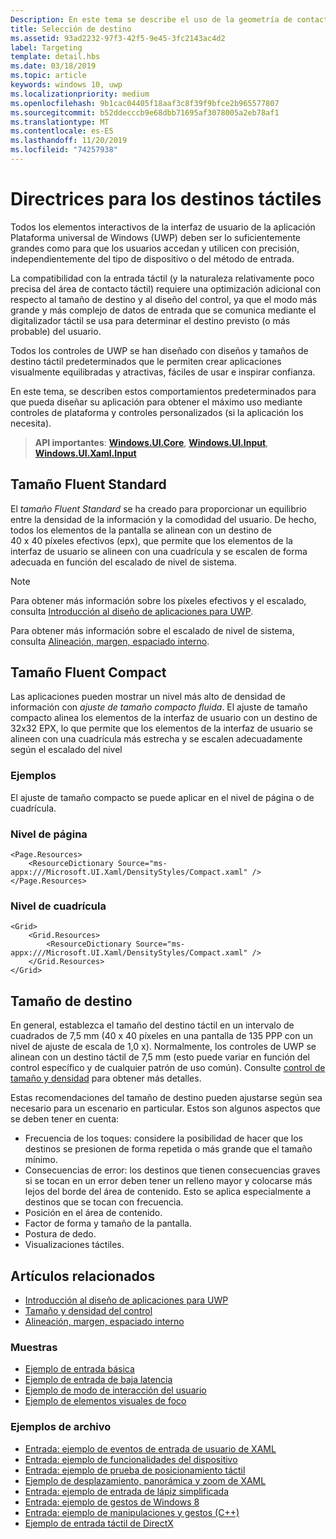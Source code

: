 ```yaml
---
Description: En este tema se describe el uso de la geometría de contacto para la selección táctil del destino y se proporcionan procedimientos recomendados para la selección del destino en aplicaciones de Windows Runtime.
title: Selección de destino
ms.assetid: 93ad2232-97f3-42f5-9e45-3fc2143ac4d2
label: Targeting
template: detail.hbs
ms.date: 03/18/2019
ms.topic: article
keywords: windows 10, uwp
ms.localizationpriority: medium
ms.openlocfilehash: 9b1cac04405f18aaf3c8f39f9bfce2b965577807
ms.sourcegitcommit: b52ddecccb9e68dbb71695af3078005a2eb78af1
ms.translationtype: MT
ms.contentlocale: es-ES
ms.lasthandoff: 11/20/2019
ms.locfileid: "74257938"
---
```

# <a name="guidelines-for-touch-targets"></a>Directrices para los destinos táctiles

Todos los elementos interactivos de la interfaz de usuario de la aplicación Plataforma universal de Windows (UWP) deben ser lo suficientemente grandes como para que los usuarios accedan y utilicen con precisión, independientemente del tipo de dispositivo o del método de entrada.

La compatibilidad con la entrada táctil (y la naturaleza relativamente poco precisa del área de contacto táctil) requiere una optimización adicional con respecto al tamaño de destino y al diseño del control, ya que el modo más grande y más complejo de datos de entrada que se comunica mediante el digitalizador táctil se usa para determinar el destino previsto (o más probable) del usuario.

Todos los controles de UWP se han diseñado con diseños y tamaños de destino táctil predeterminados que le permiten crear aplicaciones visualmente equilibradas y atractivas, fáciles de usar e inspirar confianza.

En este tema, se describen estos comportamientos predeterminados para que pueda diseñar su aplicación para obtener el máximo uso mediante controles de plataforma y controles personalizados (si la aplicación los necesita).

> **API importantes**: [**Windows.UI.Core**](https://docs.microsoft.com/uwp/api/Windows.UI.Core), [**Windows.UI.Input**](https://docs.microsoft.com/uwp/api/Windows.UI.Input), [**Windows.UI.Xaml.Input**](https://docs.microsoft.com/uwp/api/Windows.UI.Xaml.Input)

## <a name="fluent-standard-sizing"></a>Tamaño Fluent Standard

El *tamaño Fluent Standard* se ha creado para proporcionar un equilibrio entre la densidad de la información y la comodidad del usuario. De hecho, todos los elementos de la pantalla se alinean con un destino de 40 x 40 píxeles efectivos (epx), que permite que los elementos de la interfaz de usuario se alineen con una cuadrícula y se escalen de forma adecuada en función del escalado de nivel de sistema.

> [!NOTE]
>Para obtener más información sobre los píxeles efectivos y el escalado, consulta [Introducción al diseño de aplicaciones para UWP](../basics/design-and-ui-intro.md#effective-pixels-and-scaling).
>
> Para obtener más información sobre el escalado de nivel de sistema, consulta [Alineación, margen, espaciado interno](../layout/alignment-margin-padding.md).

## <a name="fluent-compact-sizing"></a>Tamaño Fluent Compact

Las aplicaciones pueden mostrar un nivel más alto de densidad de información con *ajuste de tamaño compacto fluida*. El ajuste de tamaño compacto alinea los elementos de la interfaz de usuario con un destino de 32x32 EPX, lo que permite que los elementos de la interfaz de usuario se alineen con una cuadrícula más estrecha y se escalen adecuadamente según el escalado del nivel

### <a name="examples"></a>Ejemplos

El ajuste de tamaño compacto se puede aplicar en el nivel de página o de cuadrícula.

### <a name="page-level"></a>Nivel de página

```xaml
<Page.Resources>
    <ResourceDictionary Source="ms-appx:///Microsoft.UI.Xaml/DensityStyles/Compact.xaml" />
</Page.Resources>
```

### <a name="grid-level"></a>Nivel de cuadrícula

```xaml
<Grid>
    <Grid.Resources>
        <ResourceDictionary Source="ms-appx:///Microsoft.UI.Xaml/DensityStyles/Compact.xaml" />
    </Grid.Resources>
</Grid>
```

## <a name="target-size"></a>Tamaño de destino

En general, establezca el tamaño del destino táctil en un intervalo de cuadrados de 7,5 mm (40 x 40 píxeles en una pantalla de 135 PPP con un nivel de ajuste de escala de 1,0 x). Normalmente, los controles de UWP se alinean con un destino táctil de 7,5 mm (esto puede variar en función del control específico y de cualquier patrón de uso común). Consulte [control de tamaño y densidad](../style/spacing.md) para obtener más detalles.

Estas recomendaciones del tamaño de destino pueden ajustarse según sea necesario para un escenario en particular. Estos son algunos aspectos que se deben tener en cuenta:

- Frecuencia de los toques: considere la posibilidad de hacer que los destinos se presionen de forma repetida o más grande que el tamaño mínimo.
- Consecuencias de error: los destinos que tienen consecuencias graves si se tocan en un error deben tener un relleno mayor y colocarse más lejos del borde del área de contenido. Esto se aplica especialmente a destinos que se tocan con frecuencia.
- Posición en el área de contenido.
- Factor de forma y tamaño de la pantalla.
- Postura de dedo.
- Visualizaciones táctiles.

## <a name="related-articles"></a>Artículos relacionados

- [Introducción al diseño de aplicaciones para UWP](../basics/design-and-ui-intro.md)
- [Tamaño y densidad del control](../style/spacing.md)
- [Alineación, margen, espaciado interno](../layout/alignment-margin-padding.md)

### <a name="samples"></a>Muestras

- [Ejemplo de entrada básica](https://github.com/Microsoft/Windows-universal-samples/tree/master/Samples/BasicInput)
- [Ejemplo de entrada de baja latencia](https://github.com/Microsoft/Windows-universal-samples/tree/master/Samples/LowLatencyInput)
- [Ejemplo de modo de interacción del usuario](https://github.com/Microsoft/Windows-universal-samples/tree/master/Samples/UserInteractionMode)
- [Ejemplo de elementos visuales de foco](https://github.com/Microsoft/Windows-universal-samples/tree/master/Samples/XamlFocusVisuals)

### <a name="archive-samples"></a>Ejemplos de archivo

- [Entrada: ejemplo de eventos de entrada de usuario de XAML](https://code.msdn.microsoft.com/windowsapps/Input-3dff271b)
- [Entrada: ejemplo de funcionalidades del dispositivo](https://code.msdn.microsoft.com/windowsapps/Input-device-capabilities-31b67745)
- [Entrada: ejemplo de prueba de posicionamiento táctil](https://code.msdn.microsoft.com/windowsapps/Touch-Hit-Testing-sample-5e35c690)
- [Ejemplo de desplazamiento, panorámica y zoom de XAML](https://code.msdn.microsoft.com/windowsapps/xaml-scrollviewer-pan-and-949d29e9)
- [Entrada: ejemplo de entrada de lápiz simplificada](https://code.msdn.microsoft.com/windowsapps/Input-simplified-ink-sample-11614bbf)
- [Entrada: ejemplo de gestos de Windows 8](https://docs.microsoft.com/samples/browse/?redirectedfrom=MSDN-samples)
- [Entrada: ejemplo de manipulaciones y gestos (C++)](https://code.msdn.microsoft.com/windowsapps/Manipulations-and-gestures-362b6b59)
- [Ejemplo de entrada táctil de DirectX](https://code.msdn.microsoft.com/windowsapps/Simple-Direct3D-Touch-f98db97e)
